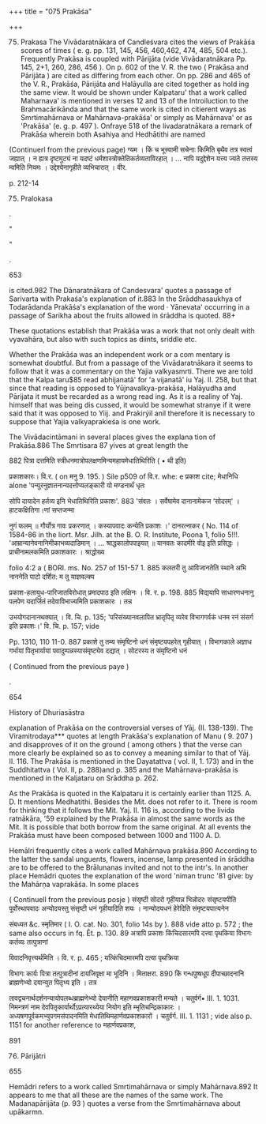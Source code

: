 +++
title = "075 Prakāśa"

+++

75. Prakasa The Vivādaratnākara of Candleśvara cites the views of Prakāśa scores of times ( e. g. pp. 131, 145, 456, 460,462, 474, 485, 504 etc.). Frequently Prakāsa is coupled with Pārijāta (vide Vivādaratnākara Pp. 145, 2+1, 260, 286, 456 ). On p. 602 of the V. R. the two ( Prakāsa and Pārijāta ) are cited as differing from each other. On pp. 286 and 465 of the V. R., Prakāśa, Pārijāta and Halāyulla are cited together as hold ing the same view. It would be shown under Kalpataru' that a work called Maharnava' is mentioned in verses 12 and 13 of the Introiluction to the Brahmacārikānda and that the same work is cited in citierent ways as Smrtimahārnava or Mahārnava-prakāśa' or simply as Mahārnava' or as 'Prakāśa' (e. g. p. 497 ). Onfraye 518 of the livadaratnākara a remark of Prakāśa wherein both Asahiya and Hedhātithi are named 



 

(Continuerl from the previous page) ग्यम । किं च भूस्वामी सचेनाः किमिति बृथैव तत्र स्वत्वं जह्यात् । न ह्यत्र दृष्टमुट्यं ना यदष्टं धर्मशास्त्रोक्तेतिकर्तव्यताविरहात् । ... नापि यदुद्देशेन यत्त्य ज्यते तत्तस्य म्वमिति नियमः । उद्देश्येनागृहीते व्यभिचारात् । वीर. 

p. 212-14 

75. Pralokasa 

. 

" 

" 

. 

653 

is cited.982 The Dānaratnākara of Candesvara' quotes a passage of Sarivarta with Prakaśa's explanation of it.883 In the Srāddhasaukhya of Todarādanda Prakāśa's explanation of the word · Yānevata' occurring in a passage of Sarikha about the fruits allowed in śrāddha is quoted. 88+ 

These quotations establish that Prakāśa was a work that not only dealt with vyavahāra, but also with such topics as diints, sriddle etc. 

Whether the Prakāśa was an independent work or a com mentary is somewhat doubtful. But from a passage of the Vivādaratnākara it seems to follow that it was a commentary on the Yajia valkyasmrti. There we are told that the Kalpa taru$85 read abhijanatā' for 'a vijanatā' iu Yaj. II. 258, but that since that reading is opposed to Yūjnavalkya-prakāśa, Halāyudha and Pārijata it must be recarded as a wrong read ing. As it is a realiny of Yaj. himself that was being dis cussed, it would be somewhat stranye if it were said that it was opposed to Yiij. and Prakirýil anil therefore it is necessary to suppose that Yajia valkyaprakieśa is one work. 

The Vivādacintāmani in several places gives the explana tion of Prakāśa.886 The Smrtisara 87 yives at great length the 



 



 

882 पित्रा दत्तमिति स्त्रीधनमात्रोपलक्षणमिन्यमहायमेधातिथिरिति ( • थी इति) 

प्रकाशकारः। वि.र. ( on मनु 9. 195. ) Sile p509 of वि.र. whe: e प्रकाश cite; मेधानिधि alone 'पन्युरनुज्ञातनान्यदत्तोप्यलङ्कारी यो मण्डनार्थं धृतः 

सोपि दायादेन हर्तव्य इनि भेधातिथिरिति प्रकाशः'. 883 'संवतः । सर्वेषामेव दानानामेकज ‘सोदरम्' । हाटकक्षितिगा।णां सप्तजन्मा 

नुगं फलम् ॥ गौर्योत्र गावः प्रकरणात् । कस्यापवादः कन्येति प्रकाशः ।' दानरत्नाकर ( No. 114 of 1584-86 in the liort. Msr. Jilh. at the B. O. R. Institute, Poona 1, folio 5!!!. 'आम्रान्यानेवनानिमीकाभव्यदाडिमान् । ... श्राद्धकालोपपाइयत् ॥ यानवतः कादमीरे वोइ इति प्रसिद्धः । प्राचीनामलकमिति प्रकाशकारः । श्राद्धोख्य 

folio 4:2 a ( BORI. ms. No. 257 of 151-57 1. 885 कलतरी तु आविजानतेति स्थाने अभि नाननेति पाटो दर्शित: म तु याज्ञवल्क्य 

प्रकाश-हलायुध-पारिजातविरोधात् प्रमादपाठ इति लक्षिनः । वि. र. p. 198. 885 विद्ययापि साधारणधनानु पलपेण यदार्जितं तदेवाविभाज्यमिति प्रकाशकारः । तन्न 

उभयोगदानानथक्यात् । वि. चि. p. 135; 'परिसंख्यानवलापित भ्रातृपितृ व्यरेव विभागगर्वकं धनम रनं संसर्ग इति प्रकाशः।' वि. चि. p. 157; vide 

Pp. 1310, 110 11-0. 887 प्रकाशे तु तम्य संमृष्टिनो धनं संमृष्टयपहरेत् गृहीयात् । विभागकाले अज्ञाध गर्भायां पितृभार्यायां पवादुम्पन्नस्यासंमृष्ट्येव दद्यात् । सोटरस्य त संमृष्टिनो धनं 

( Continued from the previous paye ) 

. 

654 

History of Dhuriasāstra 

explanation of Prakāśa on the controversial verses of Yāj. (II. 138-139). The Viramitrodaya*** quotes at length Prakāśa's explanation of Manu ( 9. 207 ) and disapproves of it on the ground ( among others ) that the verse can more clearly be explained so as to convey a meaning similar to that of Yāj. II. 116. The Prakāśa is mentioned in the Dayatattva ( vol. II, 1. 173) and in the Suddhitattva ( Vol. II, p. 288)and p. 385 and the Mahārnava-prakāśa is mentioned in the Kaljataru on Srāddha p. 262. 

As the Prakāśa is quoted in the Kalpataru it is certainly earlier than 1125. A. D. It mentions Medhatithi. Besides the Mit. does not refer to it. There is room for thinking that it follows the Mit. Yaj. II. 116 is, according to the livida ratnākāra, '59 explained by the Prakāśa in almost the same words as the Mit. It is possible that both borrow from the same original. At all events the Prakāśa must have been composed between 1000 and 1100 A. D. 

Hemālri frequently cites a work called Mahārnava prakāśa.890 According to the latter the sandal unguents, flowers, incense, lamp presented in śrāddha are to be offered to the Brālunanas invited and not to the intr's. In another place Hemādri quotes the explanation of the word 'niman trunc '81 give: by the Mahārṇa vaprakāśa. In some places 





 



( Continuell from the previous posje ) संसृष्टी सोदरो गृहीयान्न भिन्नोदरः संसृष्टयपीति पूर्वोस्थापवादः अन्योदयस्तु संसृष्टी धनं गृहीयादिति शयः । नान्योदयधनं हेरेदिति संमृष्टयपात्यनेन 

संबध्यत &c. स्मृतिमार ( I. O. cat. No. 301, folio 14s by ). 888 vide atto p. 572 ; the same also occurs in fq. Êt. p. 130. 89 अत्रापि प्रकाशः किंचिदसारमपि दत्त्वा पृथकिया विभागः कर्तव्यः तत्पुत्राणां 

विवादनिवृत्त्यर्थमिति । वि. र. p. 465 ; यत्किंचिदमारमपि दत्या पृथक्रिया 

विभागः कार्यः पित्रा तत्पुत्रादीनां दायजिवृक्षा मा भूदिनि । मिताक्षरा. 890 किं गन्धपुष्षधूप दीपाच्छादनानि ब्राह्मणेभ्यो दयान्युत पितृभ्य इति । तत्र 

तावद्वचनार्थदर्शनन्यायोपलब्धब्राह्मणेभ्यो देयानीति महाणवप्रकाशकारी मन्यते । चतुर्वर्ग• III. 1. 1031. निमन्त्रणं नाम देवपितृकार्यार्थोऽप्रत्यारथ्येया नियोग इति म्भृतिचन्द्रिकाकारः । अध्यषणपूर्वकमभ्युपगमसंपादनमिति मेधातिथिमहार्णवप्रकाशकारों । चतुर्वर्ग. III. 1. 1131 ; vide also p. 1151 for another reference to महार्णवप्रकाश, 

891 

76. Pārijātri 

655 

Hemādri refers to a work called Smrtimahārnava or simply Mahārnava.892 It appears to me that all these are the names of the same work. The Madanapārijāta (p. 93 ) quotes a verse from the Smrtimahārnava about upākarmn. 
